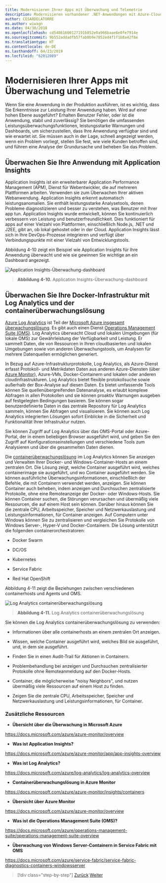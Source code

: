 ```yaml
---
title: Modernisieren Ihrer Apps mit Überwachung und Telemetrie
description: Modernisieren vorhandener .NET-Anwendungen mit Azure-Cloud und Windows-Containern | Modernisieren Sie Ihre apps mit Überwachung und Telemetrie
author: CESARDELATORRE
ms.author: wiwagn
ms.date: 04/30/2018
ms.openlocfilehash: cd54861600127191b852e0a966baae6e0fe7914e
ms.sourcegitcommit: 9b552addadfb57fab0b9e7852ed4f1f1b8a42f8e
ms.translationtype: HT
ms.contentlocale: de-DE
ms.lasthandoff: 04/23/2019
ms.locfileid: "62012089"
---
```

# <a name="modernize-your-apps-with-monitoring-and-telemetry"></a>Modernisieren Ihrer Apps mit Überwachung und Telemetrie

Wenn Sie eine Anwendung in der Produktion ausführen, ist es wichtig, dass Sie Erkenntnisse zur Leistung Ihrer Anwendung haben. Wird auf einer hohen Ebene ausgeführt? Erhalten Benutzer Fehler, oder ist die Anwendung, stabil und zuverlässig? Sie benötigen die umfassenden Leistungsüberwachungsfunktionen, leistungsstarke Warnungen und Dashboards, um sicherzustellen, dass Ihre Anwendung verfügbar sind und wie erwartet ist. Sie müssen auch in der Lage, schnell angezeigt werden, wenn ein Problem vorliegt, stellen Sie fest, wie viele Kunden betroffen sind, und führen eine Analyse der Grundursache und beheben Sie das Problem.

## <a name="monitor-your-application-with-application-insights"></a>Überwachen Sie Ihre Anwendung mit Application Insights

Application Insights ist ein erweiterbarer Application Performance Management (APM), Dienst für Webentwickler, die auf mehreren Plattformen arbeiten. Verwenden sie zum Überwachen Ihrer aktiven Webanwendung. Application Insights erkennt automatisch leistungsanomalien. Sie enthält leistungsstarke Analysetools, denen Probleme diagnostizieren und besser zu verstehen, was Benutzer mit Ihrer app tun. Application Insights wurde entwickelt, können Sie kontinuierlich verbessern von Leistung und benutzerfreundlichkeit. Dies funktioniert für apps auf einer Vielzahl von Plattformen, einschließlich Node.js, .NET und J2EE, gibt an, ob lokal gehostet oder in der Cloud. Application Insights lässt sich in Ihre DevOps-Prozesse integrieren und verfügt über Verbindungspunkte mit einer Vielzahl von Entwicklungstools.

Abbildung 4-10 zeigt ein Beispiel wie Application Insights für Ihre Anwendung überwacht und wie sie gewinnen Sie wichtige an ein Dashboard angezeigt.

![Application Insights-Überwachung-dashboard](./media/image10.png)

> **Abbildung 4-10.** Application Insights-Überwachung-dashboard

## <a name="monitor-your-docker-infrastructure-with-log-analytics-and-its-container-monitoring-solution"></a>Überwachen Sie Ihre Docker-Infrastruktur mit Log Analytics und der containerüberwachungslösung

[Azure Log Analytics](https://docs.microsoft.com/azure/log-analytics/log-analytics-overview) ist Teil der [Microsoft Azure insgesamt überwachungslösung](https://docs.microsoft.com/azure/monitoring-and-diagnostics/monitoring-overview). Es gibt auch einen Dienst [Operations Management Suite (OMS)](https://docs.microsoft.com/azure/operations-management-suite/operations-management-suite-overview). Log Analytics überwacht Cloud und lokalen Umgebungen (für lokale OMS) zur Gewährleistung der Verfügbarkeit und Leistung. Er sammelt Daten, die von Ressourcen in Ihren cloudbasierten und lokalen Umgebungen sowie von anderen Überwachungstools, um Analysen für mehrere Datenquellen ermöglichen generiert.

In Bezug auf Azure-Infrastrukturprotokolle, Log Analytics, als Azure-Dienst erfasst Protokoll- und Metrikdaten Daten aus anderen Azure-Diensten (über [Azure Monitor](https://docs.microsoft.com/azure/monitoring-and-diagnostics/monitoring-overview-azure-monitor)), Azure-VMs, Docker-Containern und lokalen oder anderen cloudinfrastrukturen. Log Analytics bietet flexible protokollsuche sowie außerhalb der Box-Analyse auf diesen Daten. Es bietet umfassende Tools können Sie quellenübergreifenden Datenanalyse, es erlaubt komplexe Abfragen in allen Protokollen und sie können proaktiv Warnungen ausgeben auf festgelegten Bedingungen basieren. Sie können sogar benutzerdefinierte Daten in das zentrale Repository für Log Analytics sammeln, können Sie Abfragen und visualisieren. Sie können auch Log Analytics integrierten Lösungen sofort Einblicke in die Sicherheit und Funktionalität Ihrer Infrastruktur nutzen.

Sie können Zugriff auf Log Analytics über das OMS-Portal oder Azure-Portal, der in einem beliebigen Browser ausgeführt wird, und geben Sie den Zugriff auf Konfigurationseinstellungen und verschiedene Tools zum Analysieren und über die gesammelten Daten dienen.

Die [containerüberwachungslösung](https://docs.microsoft.com/azure/log-analytics/log-analytics-containers) im Log Analytics können Sie anzeigen und Verwalten Ihrer Docker- und Windows-Container-Hosts an einem zentralen Ort. Die Lösung zeigt, welche Container ausgeführt wird, welches containerimage sie ausgeführt, und wo Container ausgeführt werden. Sie können ausführliche Überwachungsinformationen, einschließlich der Befehle, die mit Containern verwendet werden, anzeigen. Sie können Container auch beheben, indem anzeigen und Durchsuchen zentralisierte Protokolle, ohne eine Remoteanzeige der Docker- oder Windows-Hosts. Sie können Container suchen, die Störungen verursachen und übermäßig viele Ressourcen, die auf einem Host sein können. Darüber hinaus können Sie die zentrale CPU, Arbeitsspeicher, Speicher und Netzwerkauslastung und Leistungsinformationen, für Container anzeigen. Auf Computern unter Windows können Sie zu zentralisieren und vergleichen Sie Protokolle von Windows Server-, Hyper-V und Docker-Containern. Die Lösung unterstützt die folgenden containerorchestratoren:

- Docker Swarm

- DC/OS

- Kubernetes

- Service Fabric

- Red Hat OpenShift

Abbildung 4-11 zeigt die Beziehungen zwischen verschiedenen containerhosts und Agents und OMS.

![Log Analytics containerüberwachungslösung](./media/image11.png)

> **Abbildung 4-11.** Log Analytics containerüberwachungslösung

Sie können die Log Analytics containerüberwachungslösung zu verwenden:

- Informationen über alle containerhosts an einem zentralen Ort anzeigen.

- Wissen, welche Container ausgeführt wird, welches Bild sie ausgeführt, und, in dem sie ausgeführt.

- Finden Sie in einen Audit-Trail für Aktionen in Containern.

- Problembehandlung bei anzeigen und Durchsuchen zentralisierter Protokolle ohne Remoteanmeldung auf den Docker-Hosts.

- Container, die möglicherweise "noisy Neighbors", und nutzen übermäßig viele Ressourcen auf einem Host zu finden.

- Zeigen Sie die zentrale CPU, Arbeitsspeicher, Speicher und Netzwerkauslastung und Leistungsinformationen, für Container.

### <a name="additional-resources"></a>Zusätzliche Ressourcen

- **Übersicht über die Überwachung in Microsoft Azure**

<https://docs.microsoft.com/azure/azure-monitor/overview>

- **Was ist Application Insights?**

<https://docs.microsoft.com/azure/azure-monitor/app/app-insights-overview>

- **Was ist Log Analytics?**

<https://docs.microsoft.com/azure/log-analytics/log-analytics-overview>

- **Containerüberwachungslösung in Azure Monitor**

<https://docs.microsoft.com/azure/azure-monitor/insights/containers>

- **Übersicht über Azure Monitor**

<https://docs.microsoft.com/azure/azure-monitor/overview>

- **Was ist die Operations Management Suite (OMS)?**

<https://docs.microsoft.com/azure/operations-management-suite/operations-management-suite-overview>

- **Überwachung von Windows Server-Containern in Service Fabric mit OMS**

<https://docs.microsoft.com/azure/service-fabric/service-fabric-diagnostics-containers-windowsserver>

>[!div class="step-by-step"]
>[Zurück](build-resilient-services-ready-for-the-cloud-embrace-transient-failures-in-the-cloud.md)
>[Weiter](modernize-your-apps-lifecycle-with-ci-cd-pipelines-and-devops-tools-in-the-cloud.md)
